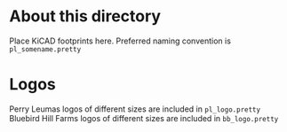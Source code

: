 # About this directory
Place KiCAD footprints here.
Preferred naming convention is `pl_somename.pretty`

# Logos
Perry Leumas logos of different sizes are included in `pl_logo.pretty`
Bluebird Hill Farms logos of different sizes are included in `bb_logo.pretty`